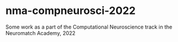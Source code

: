 # nma-compneurosci-2022
Some work as a part of the Computational Neuroscience track in the Neuromatch Academy, 2022
